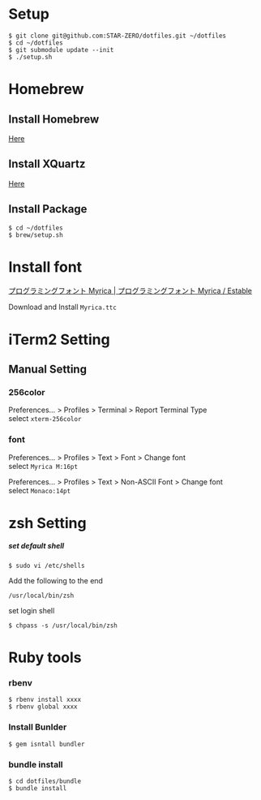 # Setup

```
$ git clone git@github.com:STAR-ZERO/dotfiles.git ~/dotfiles
$ cd ~/dotfiles
$ git submodule update --init
$ ./setup.sh
```

# Homebrew

## Install Homebrew

[Here](http://brew.sh/)

## Install XQuartz

[Here](http://xquartz.macosforge.org/landing/)

## Install Package

```
$ cd ~/dotfiles
$ brew/setup.sh
```

# Install font

[プログラミングフォント Myrica \| プログラミングフォント Myrica / Estable](http://myrica.estable.jp/)

Download and Install `Myrica.ttc`

# iTerm2 Setting

## Manual Setting

### 256color
Preferences… > Profiles > Terminal > Report Terminal Type  
select `xterm-256color`

### font

Preferences… > Profiles > Text > Font > Change font  
select `Myrica M:16pt`

Preferences… > Profiles > Text > Non-ASCII Font > Change font  
select `Monaco:14pt`


# zsh Setting

##### set default shell

```
$ sudo vi /etc/shells
```

Add the following to the end

```
/usr/local/bin/zsh
```

set login shell

```
$ chpass -s /usr/local/bin/zsh
```

# Ruby tools

### rbenv

```
$ rbenv install xxxx
$ rbenv global xxxx
```

### Install Bunlder

```
$ gem isntall bundler
```

### bundle install

```
$ cd dotfiles/bundle
$ bundle install
```

